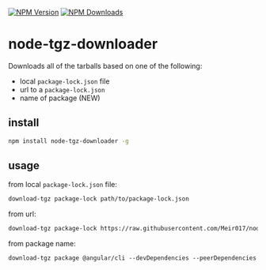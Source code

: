 [![NPM Version][npm-image]][npm-url]
[![NPM Downloads][downloads-image]][downloads-url]

# node-tgz-downloader
Downloads all of the tarballs based on one of the following:

- local `package-lock.json` file
- url to a `package-lock.json`
- name of package (NEW)

## install

```bash
npm install node-tgz-downloader -g
```

## usage

from local `package-lock.json` file:

```bash
download-tgz package-lock path/to/package-lock.json
```

from url:

```bash
download-tgz package-lock https://raw.githubusercontent.com/Meir017/node-tgz-downloader/master/package-lock.json
```

from package name:

```base
download-tgz package @angular/cli --devDependencies --peerDependencies
```

[npm-image]: https://img.shields.io/npm/v/node-tgz-downloader.svg
[npm-url]: https://npmjs.org/package/node-tgz-downloader
[downloads-image]: https://img.shields.io/npm/dm/node-tgz-downloader.svg
[downloads-url]: https://npmjs.org/package/node-tgz-downloader